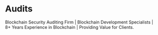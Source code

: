 # Audits
Blockchain Security Auditing Firm | Blockchain Development Specialists | 8+ Years Experience in Blockchain | Providing Value for Clients.
